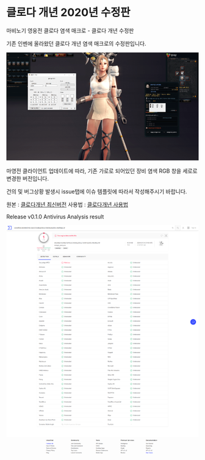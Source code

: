 # 클로다 개년 2020년 수정판
마비노기 영웅전 클로다 염색 매크로 - 클로다 개년 수정판

기존 인벤에 올라왔던 클로다 개년 염색 매크로의 수정판입니다.

![2020수정판](./image/dyeing_2020.png)

마영전 클라이언트 업데이트에 따라, 기존 가로로 되어있던 장비 염색 RGB 창을 세로로 변경한 버전입니다.

건의 및 버그상황 발생시 issue탭에 이슈 템플릿에 따라서 작성해주시기 바랍니다.

원본 : [클로다개년 최신버전](http://www.inven.co.kr/board/heroes/2028/35053)
사용법 : [클로다개년 사용법](https://www.youtube.com/watch?v=6uV7H_aS6qU)

Release v0.1.0 Antivirus Analysis result

![백신 결과](./image/antivirus_analysis.png)
